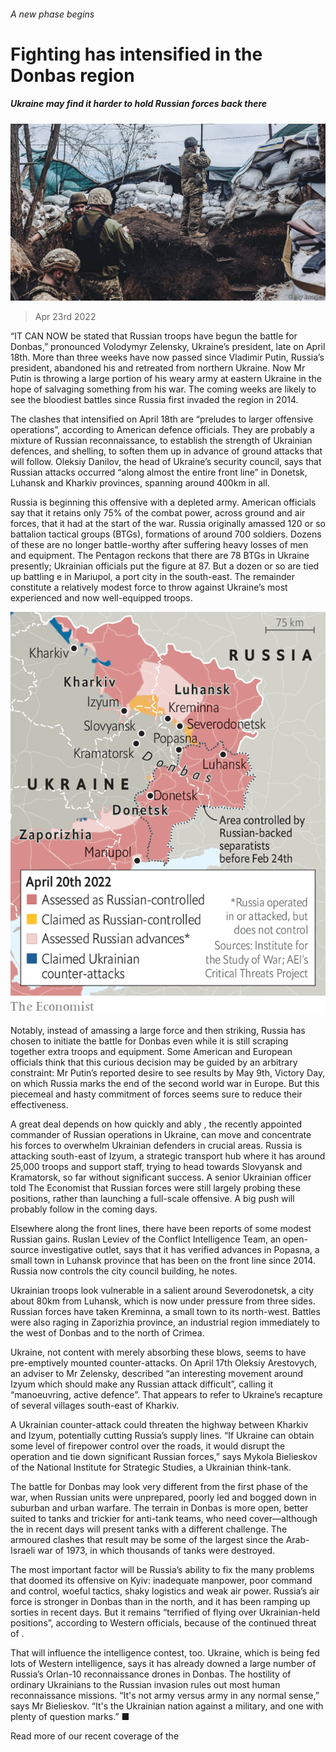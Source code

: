 ###### A new phase begins

# Fighting has intensified in the Donbas region 

##### Ukraine may find it harder to hold Russian forces back there 

![image](images/20220423_eup001.jpg) 

> Apr 23rd 2022 

“IT CAN NOW be stated that Russian troops have begun the battle for Donbas,” pronounced Volodymyr Zelensky, Ukraine’s president, late on April 18th. More than three weeks have now passed since Vladimir Putin, Russia’s president, abandoned his  and retreated from northern Ukraine. Now Mr Putin is throwing a large portion of his weary army at eastern Ukraine in the hope of salvaging something from his war. The coming weeks are likely to see the bloodiest battles since Russia first invaded the  region in 2014.

The clashes that intensified on April 18th are “preludes to larger offensive operations”, according to American defence officials. They are probably a mixture of Russian reconnaissance, to establish the strength of Ukrainian defences, and shelling, to soften them up in advance of ground attacks that will follow. Oleksiy Danilov, the head of Ukraine’s security council, says that Russian attacks occurred “along almost the entire front line” in Donetsk, Luhansk and Kharkiv provinces, spanning around 400km in all.


Russia is beginning this offensive with a depleted army. American officials say that it retains only 75% of the combat power, across ground and air forces, that it had at the start of the war. Russia originally amassed 120 or so battalion tactical groups (BTGs), formations of around 700 soldiers. Dozens of these are no longer battle-worthy after suffering heavy losses of men and equipment. The Pentagon reckons that there are 78 BTGs in Ukraine presently; Ukrainian officials put the figure at 87. But a dozen or so are tied up battling e in Mariupol, a port city in the south-east. The remainder constitute a relatively modest force to throw against Ukraine’s most experienced and now well-equipped troops.

![image](images/20220423_eum966_0.png) 


Notably, instead of amassing a large force and then striking, Russia has chosen to initiate the battle for Donbas even while it is still scraping together extra troops and equipment. Some American and European officials think that this curious decision may be guided by an arbitrary constraint: Mr Putin’s reported desire to see results by May 9th, Victory Day, on which Russia marks the end of the second world war in Europe. But this piecemeal and hasty commitment of forces seems sure to reduce their effectiveness.

A great deal depends on how quickly and ably , the recently appointed commander of Russian operations in Ukraine, can move and concentrate his forces to overwhelm Ukrainian defenders in crucial areas. Russia is attacking south-east of Izyum, a strategic transport hub where it has around 25,000 troops and support staff, trying to head towards Slovyansk and Kramatorsk, so far without significant success. A senior Ukrainian officer told The Economist that Russian forces were still largely probing these positions, rather than launching a full-scale offensive. A big push will probably follow in the coming days.

Elsewhere along the front lines, there have been reports of some modest Russian gains. Ruslan Leviev of the Conflict Intelligence Team, an open-source investigative outlet, says that it has verified advances in Popasna, a small town in Luhansk province that has been on the front line since 2014. Russia now controls the city council building, he notes.

Ukrainian troops look vulnerable in a salient around Severodonetsk, a city about 80km from Luhansk, which is now under pressure from three sides. Russian forces have taken Kreminna, a small town to its north-west. Battles were also raging in Zaporizhia province, an industrial region immediately to the west of Donbas and to the north of Crimea.

Ukraine, not content with merely absorbing these blows, seems to have pre-emptively mounted counter-attacks. On April 17th Oleksiy Arestovych, an adviser to Mr Zelensky, described “an interesting movement around Izyum which should make any Russian attack difficult”, calling it “manoeuvring, active defence”. That appears to refer to Ukraine’s recapture of several villages south-east of Kharkiv.

A Ukrainian counter-attack could threaten the highway between Kharkiv and Izyum, potentially cutting Russia’s supply lines. “If Ukraine can obtain some level of firepower control over the roads, it would disrupt the operation and tie down significant Russian forces,” says Mykola Bielieskov of the National Institute for Strategic Studies, a Ukrainian think-tank.

The battle for Donbas may look very different from the first phase of the war, when Russian units were unprepared, poorly led and bogged down in suburban and urban warfare. The terrain in Donbas is more open, better suited to tanks and trickier for anti-tank teams, who need cover—although the  in recent days will present tanks with a different challenge. The armoured clashes that result may be some of the largest since the Arab-Israeli war of 1973, in which thousands of tanks were destroyed.

The most important factor will be Russia’s ability to fix the many problems that doomed its offensive on Kyiv: inadequate manpower, poor command and control, woeful tactics, shaky logistics and weak air power. Russia’s air force is stronger in Donbas than in the north, and it has been ramping up sorties in recent days. But it remains “terrified of flying over Ukrainian-held positions”, according to Western officials, because of the continued threat of .

That will influence the intelligence contest, too. Ukraine, which is being fed lots of Western intelligence, says it has already downed a large number of Russia’s Orlan-10 reconnaissance drones in Donbas. The hostility of ordinary Ukrainians to the Russian invasion rules out most human reconnaissance missions. “It's not army versus army in any normal sense,” says Mr Bielieskov. “It's the Ukrainian nation against a military, and one with plenty of question marks.” ■

Read more of our recent coverage of the 

